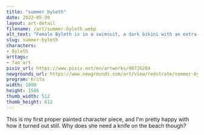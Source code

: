```yaml
---
title: "summer byleth"
date: 2022-05-30
layout: art-detail
filename: /art/summer-byleth.webp
alt_text: "Female Byleth is in a swimsuit, a dark bikini with an extra belt and holding a knife. She is looking down at the viewer. She has dark blue hair, pale skin and bright blue eyes. She has a flower tucked in her hair."
slug: summer-byleth
characters:
- Byleth
arttags:
- fan art
pixiv_url: https://www.pixiv.net/en/artworks/98726204
newgrounds_url: https://www.newgrounds.com/art/view/redstrate/summer-byleth
program: Krita
width: 1000
height: 1586
thumb_width: 512
thumb_height: 812
---
```

This is my first proper painted character piece, and I'm pretty happy with how it turned out still. Why does she need a knife on the beach though?
